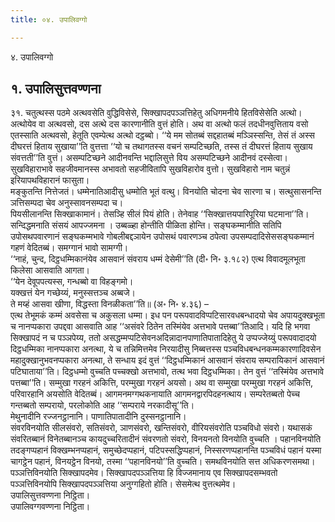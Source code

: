 ```yaml
---
title: ०४. उपालिवग्गो

---
```

४. उपालिवग्गो  


## १. उपालिसुत्तवण्णना

३१. चतुत्थस्स पठमे अत्थवसेति वुद्धिविसेसे, सिक्खापदपञ्ञत्तिहेतु अधिगमनीये हितविसेसेति अत्थो। अत्थोयेव वा अत्थवसो, दस अत्थे दस कारणानीति वुत्तं होति। अथ वा अत्थो फलं तदधीनवुत्तिताय वसो एतस्साति अत्थवसो, हेतूति एवम्पेत्थ अत्थो दट्ठब्बो। ‘‘ये मम सोतब्बं सद्दहातब्बं मञ्ञिस्सन्ति, तेसं तं अस्स दीघरत्तं हिताय सुखाया’’ति वुत्तत्ता ‘‘यो च तथागतस्स वचनं सम्पटिच्छति, तस्स तं दीघरत्तं हिताय सुखाय संवत्तती’’ति वुत्तं। असम्पटिच्छने आदीनवन्ति भद्दालिसुत्ते विय असम्पटिच्छने आदीनवं दस्सेत्वा। सुखविहाराभावे सहजीवमानस्स अभावतो सहजीवितापि सुखविहारोव वुत्तो। सुखविहारो नाम चतुन्नं इरियापथविहारानं फासुता।  
मङ्कुतन्ति नित्तेजतं। धम्मेनातिआदीसु धम्मोति भूतं वत्थु। विनयोति चोदना चेव सारणा च। सत्थुसासनन्ति ञत्तिसम्पदा चेव अनुस्सावनसम्पदा च।  
पियसीलानन्ति सिक्खाकामानं। तेसञ्हि सीलं पियं होति। तेनेवाह ‘‘सिक्खात्तयपारिपूरिया घटमाना’’ति। सन्दिद्धमनाति संसयं आपज्जमना । उब्बळ्हा होन्तीति पीळिता होन्ति। सङ्घकम्मानीति सतिपि उपोसथपवारणानं सङ्घकम्मभावे गोबलीबद्दञायेन उपोसथं पवारणञ्च ठपेत्वा उपसम्पदादिसेससङ्घकम्मानं गहणं वेदितब्बं। समग्गानं भावो सामग्गी।  
‘‘नाहं, चुन्द, दिट्ठधम्मिकानंयेव आसवानं संवराय धम्मं देसेमी’’ति (दी॰ नि॰ ३.१८२) एत्थ विवादमूलभूता किलेसा आसवाति आगता।  
‘‘येन देवूपपत्यस्स, गन्धब्बो वा विहङ्गमो।  
यक्खत्तं येन गच्छेय्यं, मनुस्सत्तञ्च अब्बजे।  
ते मय्हं आसवा खीणा, विद्धस्ता विनळीकता’’ति॥ (अ॰ नि॰ ४.३६) –  
एत्थ तेभूमकं कम्मं अवसेसा च अकुसला धम्मा। इध पन परूपवादविप्पटिसारवधबन्धादयो चेव अपायदुक्खभूता च नानप्पकारा उपद्दवा आसवाति आह ‘‘असंवरे ठितेन तस्मिंयेव अत्तभावे पत्तब्बा’’तिआदि। यदि हि भगवा सिक्खापदं न च पञ्ञपेय्य, ततो असद्धम्मप्पटिसेवनअदिन्नादानपाणातिपातादिहेतु ये उप्पज्जेय्युं परूपवादादयो दिट्ठधम्मिका नानप्पकारा अनत्था, ये च तन्निमित्तमेव निरयादीसु निब्बत्तस्स पञ्चविधबन्धनकम्मकारणादिवसेन महादुक्खानुभवनप्पकारा अनत्था, ते सन्धाय इदं वुत्तं ‘‘दिट्ठधम्मिकानं आसवानं संवराय सम्परायिकानं आसवानं पटिघाताया’’ति। दिट्ठधम्मो वुच्चति पच्चक्खो अत्तभावो, तत्थ भवा दिट्ठधम्मिका। तेन वुत्तं ‘‘तस्मिंयेव अत्तभावे पत्तब्बा’’ति। सम्मुखा गरहनं अकित्ति, परम्मुखा गरहनं अयसो। अथ वा सम्मुखा परम्मुखा गरहनं अकित्ति, परिवारहानि अयसोति वेदितब्बं। आगमनमग्गथकनायाति आगमनद्वारपिदहनत्थाय। सम्परेतब्बतो पेच्च गन्तब्बतो सम्परायो, परलोकोति आह ‘‘सम्पराये नरकादीसू’’ति।  
मेथुनादीनि रज्जनट्ठानानि। पाणातिपातादीनि दुस्सनट्ठानानि।  
संवरविनयोति सीलसंवरो, सतिसंवरो, ञाणसंवरो, खन्तिसंवरो, वीरियसंवरोति पञ्चविधो संवरो। यथासकं संवरितब्बानं विनेतब्बानञ्च कायदुच्चरितादीनं संवरणतो संवरो, विनयनतो विनयोति वुच्चति । पहानविनयोति तदङ्गप्पहानं विक्खम्भनप्पहानं, समुच्छेदप्पहानं, पटिपस्सद्धिप्पहानं, निस्सरणप्पहानन्ति पञ्चविधं पहानं यस्मा चागट्ठेन पहानं, विनयट्ठेन विनयो, तस्मा ‘‘पहानविनयो’’ति वुच्चति। समथविनयोति सत्त अधिकरणसमथा। पञ्ञत्तिविनयोति सिक्खापदमेव। सिक्खापदपञ्ञत्तिया हि विज्जमानाय एव सिक्खापदसम्भवतो पञ्ञत्तिविनयोपि सिक्खापदपञ्ञत्तिया अनुग्गहितो होति। सेसमेत्थ वुत्तत्थमेव।  
उपालिसुत्तवण्णना निट्ठिता।  
उपालिवग्गवण्णना निट्ठिता।  